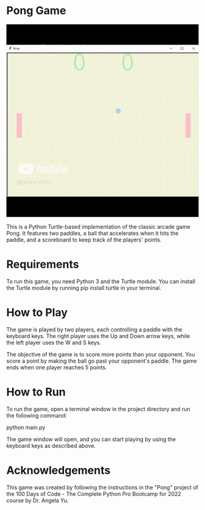 # Pong Game

![Pong Game Gameplay](pong-gameplay.gif)

This is a Python Turtle-based implementation of the classic arcade game Pong. It features two paddles, a ball that accelerates when it hits the paddle, and a scoreboard to keep track of the players' points.

# Requirements
To run this game, you need Python 3 and the Turtle module. You can install the Turtle module by running pip install turtle in your terminal.

# How to Play
The game is played by two players, each controlling a paddle with the keyboard keys. The right player uses the Up and Down arrow keys, while the left player uses the W and S keys.

The objective of the game is to score more points than your opponent. You score a point by making the ball go past your opponent's paddle. The game ends when one player reaches 5 points.

# How to Run
To run the game, open a terminal window in the project directory and run the following command:

python main.py

The game window will open, and you can start playing by using the keyboard keys as described above.

# Acknowledgements
This game was created by following the instructions in the "Pong" project of the 100 Days of Code - The Complete Python Pro Bootcamp for 2022 course by Dr. Angela Yu.

